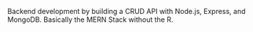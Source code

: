 Backend development by building a CRUD API with Node.js, Express, and MongoDB. Basically the MERN Stack without the R.
